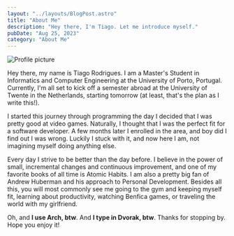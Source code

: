```yaml
---
layout: "../layouts/BlogPost.astro"
title: "About Me"
description: "Hey there, I'm Tiago. Let me introduce myself."
pubDate: "Aug 25, 2023"
category: "About Me"
---
```


![Profile picture](/profile.jpg)

Hey there, my name is Tiago Rodrigues. I am a Master's Student in Informatics and Computer Engineering at the University of Porto, Portugal. Currently, I'm all set to kick off a semester abroad at the University of Twente in the Netherlands, starting tomorrow (at least, that's the plan as I write this!).

I started this journey through programming the day I decided that I was pretty good at video games. Naturally, I thought that I was the perfect fit for a software developer. A few months later I enrolled in the area, and boy did I find out I was wrong. Luckily I stuck with it, and now here I am, not imagining myself doing anything else.

Every day I strive to be better than the day before. I believe in the power of small, incremental changes and continuous improvement, and one of my favorite books of all time is Atomic Habits. I am also a pretty big fan of Andrew Huberman and his approach to Personal Development. Besides all this, you will most commonly see me going to the gym and keeping myself fit, learning about productivity, watching Benfica games, or traveling the world with my girlfriend.

Oh, and **I use Arch, btw**. And **I type in Dvorak, btw**. Thanks for stopping by. Hope you enjoy it!
